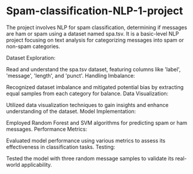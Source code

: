 # Spam-classification-NLP-1-project
The project involves NLP for spam classification, determining if messages are ham or spam using a dataset named spa.tsv. It is a basic-level NLP project focusing on text analysis for categorizing messages into spam or non-spam categories.

Dataset Exploration:

Read and understand the spa.tsv dataset, featuring columns like 'label', 'message', 'length', and 'punct'.
Handling Imbalance:

Recognized dataset imbalance and mitigated potential bias by extracting equal samples from each category for balance.
Data Visualization:

Utilized data visualization techniques to gain insights and enhance understanding of the dataset.
Model Implementation:

Employed Random Forest and SVM algorithms for predicting spam or ham messages.
Performance Metrics:

Evaluated model performance using various metrics to assess its effectiveness in classification tasks.
Testing:

Tested the model with three random message samples to validate its real-world applicability.
